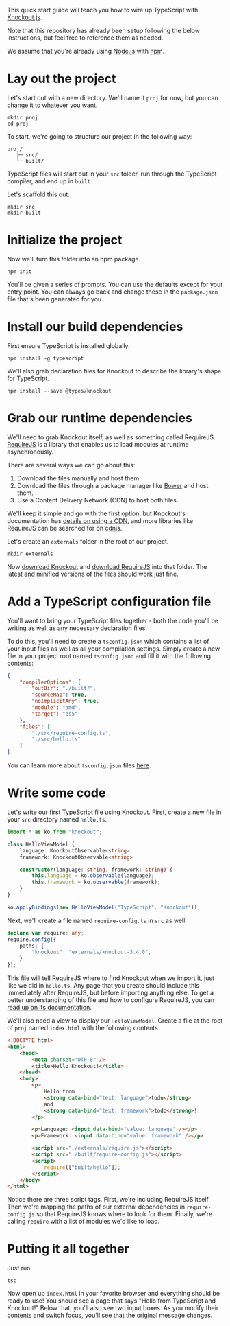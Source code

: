 This quick start guide will teach you how to wire up TypeScript with [Knockout.js](http://knockoutjs.com/).

Note that this repository has already been setup following the below instructions, but feel free to reference them as needed.

We assume that you're already using [Node.js](https://nodejs.org/) with [npm](https://www.npmjs.com/).

# Lay out the project

Let's start out with a new directory.
We'll name it `proj` for now, but you can change it to whatever you want.

```shell
mkdir proj
cd proj
```

To start, we're going to structure our project in the following way:

```text
proj/
   ├─ src/
   └─ built/
```

TypeScript files will start out in your `src` folder, run through the TypeScript compiler, and end up in `built`.

Let's scaffold this out:

```shell
mkdir src
mkdir built
```

# Initialize the project

Now we'll turn this folder into an npm package.

```shell
npm init
```

You'll be given a series of prompts.
You can use the defaults except for your entry point.
You can always go back and change these in the `package.json` file that's been generated for you.

# Install our build dependencies

First ensure TypeScript is installed globally.

```shell
npm install -g typescript
```

We'll also grab declaration files for Knockout to describe the library's shape for TypeScript.

```shell
npm install --save @types/knockout
```

# Grab our runtime dependencies

We'll need to grab Knockout itself, as well as something called RequireJS.
[RequireJS](http://www.requirejs.org/) is a library that enables us to load modules at runtime asynchronously.

There are several ways we can go about this:

1. Download the files manually and host them.
2. Download the files through a package manager like [Bower](http://bower.io/) and host them.
3. Use a Content Delivery Network (CDN) to host both files.

We'll keep it simple and go with the first option, but Knockout's documentation has [details on using a CDN](http://knockoutjs.com/downloads/index.html), and more libraries like RequireJS can be searched for on [cdnjs](https://cdnjs.com/).

Let's create an `externals` folder in the root of our project.

```shell
mkdir externals
```

Now [download Knockout](http://knockoutjs.com/downloads/index.html) and [download RequireJS](http://www.requirejs.org/docs/download.html#latest) into that folder.
The latest and minified versions of the files should work just fine.

# Add a TypeScript configuration file

You'll want to bring your TypeScript files together - both the code you'll be writing as well as any necessary declaration files.

To do this, you'll need to create a `tsconfig.json` which contains a list of your input files as well as all your compilation settings.
Simply create a new file in your project root named `tsconfig.json` and fill it with the following contents:

```json
{
    "compilerOptions": {
        "outDir": "./built/",
        "sourceMap": true,
        "noImplicitAny": true,
        "module": "amd",
        "target": "es5"
    },
    "files": [
        "./src/require-config.ts",
        "./src/hello.ts"
    ]
}
```

You can learn more about `tsconfig.json` files [here](../tsconfig.json.md).

# Write some code

Let's write our first TypeScript file using Knockout.
First, create a new file in your `src` directory named `hello.ts`.

```ts
import * as ko from "knockout";

class HelloViewModel {
    language: KnockoutObservable<string>
    framework: KnockoutObservable<string>

    constructor(language: string, framework: string) {
        this.language = ko.observable(language);
        this.framework = ko.observable(framework);
    }
}

ko.applyBindings(new HelloViewModel("TypeScript", "Knockout"));
```

Next, we'll create a file named `require-config.ts` in `src` as well.

```ts
declare var require: any;
require.config({
    paths: {
        "knockout": "externals/knockout-3.4.0",
    }
});
```

This file will tell RequireJS where to find Knockout when we import it, just like we did in `hello.ts`.
Any page that you create should include this immediately after RequireJS, but before importing anything else.
To get a better understanding of this file and how to configure RequireJS, you can [read up on its documentation](http://requirejs.org/docs/api.html#config).

We'll also need a view to display our `HelloViewModel`.
Create a file at the root of `proj` named `index.html` with the following contents:

```html
<!DOCTYPE html>
<html>
    <head>
        <meta charset="UTF-8" />
        <title>Hello Knockout!</title>
    </head>
    <body>
        <p>
            Hello from
            <strong data-bind="text: language">todo</strong>
            and
            <strong data-bind="text: framework">todo</strong>!
        </p>

        <p>Language: <input data-bind="value: language" /></p>
        <p>Framework: <input data-bind="value: framework" /></p>

        <script src="./externals/require.js"></script>
        <script src="./built/require-config.js"></script>
        <script>
            require(["built/hello"]);
        </script>
    </body>
</html>
```

Notice there are three script tags.
First, we're including RequireJS itself.
Then we're mapping the paths of our external dependencies in `require-config.js` so that RequireJS knows where to look for them.
Finally, we're calling `require` with a list of modules we'd like to load.

# Putting it all together

Just run:

```shell
tsc
```

Now open up `index.html` in your favorite browser and everything should be ready to use!
You should see a page that says "Hello from TypeScript and Knockout!"
Below that, you'll also see two input boxes.
As you modify their contents and switch focus, you'll see that the original message changes.
